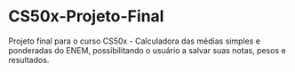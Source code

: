 # CS50x-Projeto-Final
Projeto final para o curso CS50x - Calculadora das médias simples e ponderadas do ENEM, possibilitando o usuário a salvar suas notas, pesos e resultados.

